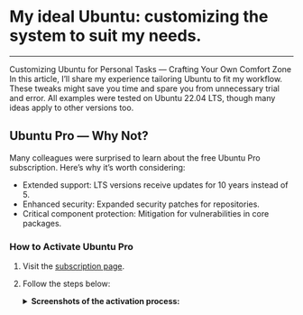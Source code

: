 # My ideal Ubuntu: customizing the system to suit my needs.
---
Customizing Ubuntu for Personal Tasks — Crafting Your Own Comfort Zone
In this article, I’ll share my experience tailoring Ubuntu to fit my workflow. These tweaks might save you time and spare you from unnecessary trial and error. All examples were tested on Ubuntu 22.04 LTS, though many ideas apply to other versions too.

## Ubuntu Pro — Why Not?

Many colleagues were surprised to learn about the free Ubuntu Pro subscription. Here’s why it’s worth considering:

- Extended support: LTS versions receive updates for 10 years instead of 5.
- Enhanced security: Expanded security patches for repositories.
- Critical component protection: Mitigation for vulnerabilities in core packages.

### How to Activate Ubuntu Pro

1. Visit the [subscription page](https://ubuntu.com/pro).
2. Follow the steps below:
    <details>
      <summary><b>Screenshots of the activation process:<b></summary>
    
      ![Click "Get Ubuntu Pro now"](https://github.com/pcade/perfect-ubuntu-setup/blob/main/images/reg1.png)
      Click "Get Ubuntu Pro now".
      ![Select "Myself".](https://github.com/pcade/perfect-ubuntu-setup/blob/main/images/reg2.png)
      Select "Myself".
      ![Register an account if you don’t have one.](https://github.com/pcade/perfect-ubuntu-setup/blob/main/images/reg3.png)
      Register an account if you don’t have one.
      ![Confirm with "Yes, log me in".](https://github.com/pcade/perfect-ubuntu-setup/blob/main/images/reg4.png)
      Confirm with "Yes, log me in".
      ![Copy the command under "Command to attach machine:".](https://github.com/pcade/perfect-ubuntu-setup/blob/main/images/reg5.png)
      Copy the command under "Command to attach machine:".
    </details>